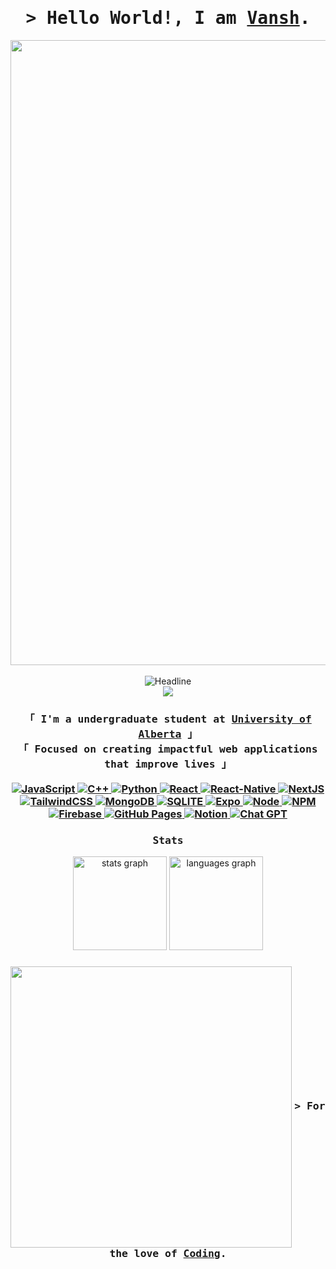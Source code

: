 <!-- https://github.com/easyvansh -->
<!-- July 11, 2023 -->
<!-- LEAVE A STAR, IF YOU LIKE IT ! -->


<!-- Title -->
<h1  align="center">
        <samp>&gt; Hello World!,  I am
                <b  ><a target="_blank" color ="ab00ff" href="https://bento.me/easyvansh">Vansh</a>.</b>
        </samp>
</h1>

  <p align='center'>
  <img align='center' src="https://64.media.tumblr.com/tumblr_m1mfj6gCO81qjj1zvo1_500.gif" width='1000'>
  <br> 
  <br> 
  <img src="https://readme-typing-svg.herokuapp.com?size=32&color=ab00ff&vCenter=true&center=true&pause=1000&width=600&height=50&lines=Computer+Science+Student+...;Rookie+Programmer+...;Self-Taught+Web/App+Developer+...;AI-ML+Enthusiast+...;Open-Source+Enthusiast+...;Always+Learning+...;" alt="Headline" />
  <br>
  <!-- Profile Views Counter -->
  <img src = "https://komarev.com/ghpvc/?username=easyvansh&style=for-the-badge&color=ab00ff"/>

</p>


<h3 align="center">
        <!-- Intro -->
        <samp>
                「 I'm a undergraduate student at <b><a target="_blank" color ="ab00ff" href="https://www.ualberta.ca/index.html">University of Alberta</a></b> 」
                <br>
                「 Focused on creating impactful web applications that improve lives</b> 」
                <br>
                <br>
        </samp>
        <!-- Technologies -->
        <!-- JavaScript -->
        <a href="https://github.com/easyvansh?tab=repositories" target="_blank"><img alt="JavaScript"
                        src="https://img.shields.io/badge/-JavaScript-F7DF1E?style=for-the-badge&logo=JavaScript&logoColor=white">
        </a>
         <!--C++ -->
  <a href="https://github.com/easyvansh?tab=repositories" target="_blank"><img alt="C++"
                        src="https://img.shields.io/badge/c++-%2300599C.svg?style=for-the-badge&logo=c%2B%2B&logoColor=white)">
        </a>
        <!--Python-->
  <a href="https://github.com/easyvansh?tab=repositories" target="_blank"><img alt="Python"
                        src="https://img.shields.io/badge/python-3670A0?style=for-the-badge&logo=python&logoColor=ffdd54">
        </a>
        <!-- React -->
        <a href="https://github.com/easyvansh?tab=repositories" target="_blank"><img alt="React"
                        src="https://img.shields.io/badge/-React-02cdf1?style=for-the-badge&logo=React&logoColor=white">
        </a>
        <!-- React Native-->
        <a href="https://github.com/easyvansh?tab=repositories" target="_blank"><img alt="React-Native"
                        src="https://img.shields.io/badge/react_native-%2320232a.svg?style=for-the-badge&logo=react&logoColor=%2361DAFB">
        </a>
        <!-- NextJS -->
        <a href="https://github.com/easyvansh?tab=repositories" target="_blank"><img alt="NextJS"
                        src="https://img.shields.io/badge/-NextJS-white?style=for-the-badge&logo=Next.js&logoColor=black">
        </a>
        <!-- TailwindCSS -->
        <a href="https://github.com/easyvansh?tab=repositories" target="_blank"><img alt="TailwindCSS"
                        src="https://img.shields.io/badge/-TailwindCSS-10172a?style=for-the-badge&logo=Tailwindcss&logoColor=37bcf8">
        </a>
   <!--MongoDB -->
  <a href="https://github.com/easyvansh?tab=repositories" target="_blank"><img alt="MongoDB"
                        src="https://img.shields.io/badge/MongoDB-%234ea94b.svg?style=for-the-badge&logo=mongodb&logoColor=white">
        </a>
        <!--SQLITE -->
  <a href="https://github.com/easyvansh?tab=repositories" target="_blank"><img alt="SQLITE"
                        src="https://img.shields.io/badge/sqlite-%2307405e.svg?style=for-the-badge&logo=sqlite&logoColor=white">
        </a>
        <!--EXPO -->
  <a href="https://github.com/easyvansh?tab=repositories" target="_blank"><img alt="Expo"
                        src="https://img.shields.io/badge/expo-1C1E24?style=for-the-badge&logo=expo&logoColor=#D04A37">
        </a>
        <!--Node -->
  <a href="https://github.com/easyvansh?tab=repositories" target="_blank"><img alt="Node"
                        src="https://img.shields.io/badge/node.js-6DA55F?style=for-the-badge&logo=node.js&logoColor=white">
        </a>
        <!--NPM -->
  <a href="https://github.com/easyvansh?tab=repositories" target="_blank"><img alt="NPM"
                        src="https://img.shields.io/badge/NPM-%23CB3837.svg?style=for-the-badge&logo=npm&logoColor=white">
        </a>
        <!--Firebase -->
  <a href="https://github.com/easyvansh?tab=repositories" target="_blank"><img alt="Firebase"
                        src="https://img.shields.io/badge/firebase-%23039BE5.svg?style=for-the-badge&logo=firebase">
        </a>
        <!--Github Pages -->
  <a href="https://github.com/easyvansh?tab=repositories" target="_blank"><img alt="GitHub Pages"
                        src="https://img.shields.io/badge/github%20pages-121013?style=for-the-badge&logo=github&logoColor=white">
        </a>
        <!--Notion -->
  <a href="https://github.com/easyvansh?tab=repositories" target="_blank"><img alt="Notion"
                        src="https://img.shields.io/badge/Notion-%23000000.svg?style=for-the-badge&logo=notion&logoColor=white">
        </a>
        <!--Chat GPT -->
  <a href="https://github.com/easyvansh?tab=repositories" target="_blank"><img alt="Chat GPT"
                        src="https://img.shields.io/badge/chatGPT-74aa9c?style=for-the-badge&logo=openai&logoColor=white">
        </a>
       
</h3>

<h3  align="center">
        <samp> Stats
        </samp>
</h3>
  <p align="center">
        <!-- Activity Widget -->
<!--         <img hspace = "5px"width ='55%' alt="Vansh's GitHub Stats" src="https://github-readme-stats.vercel.app/api?username=easyvansh&show_icons=true&theme=midnight-purple&hide=contribs&border_color=ab00ff&border_radius=18" />
        <img hspace = "5px" width ='32%' src="https://github-readme-stats.vercel.app/api/top-langs/?username=easyvansh&layout=compact&theme=midnight-purple&langs_count=10&border_color=ab00ff&border_radius=18"> -->

  <img src="https://github-readme-stats.vercel.app/api?hide_title=false&hide_rank=false&show_icons=true&include_all_commits=true&count_private=true&disable_animations=false&theme=tokyonight&locale=en&hide_border=true&username=easyvansh" height="150" alt="stats graph"  />
  <img src="https://github-readme-stats.vercel.app/api/top-langs?locale=en&hide_title=false&layout=compact&card_width=320&langs_count=5&theme=tokyonight&hide_border=true&username=easyvansh" height="150" alt="languages graph"  />

  </p>


<!-- <!-- Footer -->
<!-- Featured Repositories 
<h3  align="center">
       <samp >Featured
                <b "><a target="_blank" color ="ab00ff" href="https://github.com/easyvansh?tab=repositories"> Respositories</a></b>
        </samp>
</h3>
<p align="center">
<a href="https://github.com/easyvansh/Weather-App">
<img width='44%' align="center"src="https://github-readme-stats.vercel.app/api/pin/?username=easyvansh&repo=Weather-App&border_color=ab00ff&border_radius=18&theme=midnight-purple" />
</a>
<span>&nbsp;</span>
<a href=https://github.com/easyvansh/To-Do-List">
<img width='44%' align="center"src="https://github-readme-stats.vercel.app/api/pin/?username=easyvansh&repo=To-Do-List&border_color=ab00ff&border_radius=18&theme=midnight-purple" />
</a>
</p>
<p align="center">
<a href="https://github.com/easyvansh/slow-spotify">
<img width='44%' align="center"src="https://github-readme-stats.vercel.app/api/pin/?username=easyvansh&repo=slow-spotify&border_color=ab00ff&border_radius=18&theme=midnight-purple" />
</a>
<span>&nbsp;</span>
<a href="https://github.com/easyvansh/Docs">
<img width='44%' align="center"src="https://github-readme-stats.vercel.app/api/pin/?username=easyvansh&repo=Docs&border_color=ab00ff&border_radius=18&theme=midnight-purple" />
</a>
</p> -->
 
<h3  align="center">
        <img align='center' src="https://media1.giphy.com/media/13HgwGsXF0aiGY/giphy.gif" width='450'>
        <samp>&gt; For the love of 
                <b><a target="_blank" color ="ab00ff" href="https://github.com/easyvansh?tab=repositories">Coding</a>.</b>
        </samp>
</h3>

<p align="center">
</p>

<!--  <p align = 'center'>Find me on</p> 
        <p align = 'center'>
        <a href="https://twitter.com/easyvansh" target="_blank"><img alt="Twitter"
                src="https://img.shields.io/badge/-Twitter-1c9bef?style=for-the-badge&logo=Twitter&logoColor=white">
        </a> 
        <a href="https://www.linkedin.com/in/easyvansh/" target="_blank"><img alt="Linkedin"
                src="https://img.shields.io/badge/-Linkedin-0A66C2?style=for-the-badge&logo=Linkedin&logoColor=white">
        </a>
        </p>
        <br> 
-->



